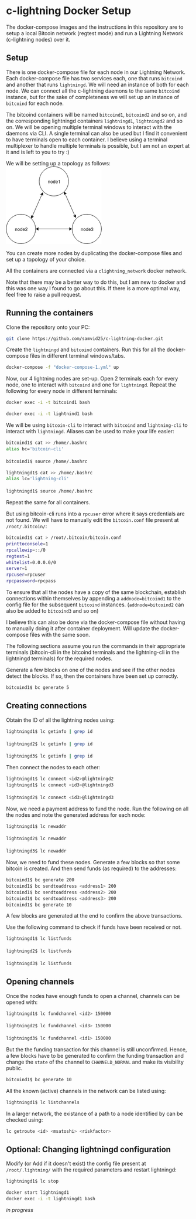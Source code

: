 # c-lightning Docker Setup

The docker-compose images and the instructions in this repository are to setup a local Bitcoin network (regtest mode) and run a Lightning Network (c-lightning nodes) over it.

## Setup

There is one docker-compose file for each node in our Lightning Network. Each docker-compose file has two services each, one that runs `bitcoind` and another that runs `lightningd`. We will need an instance of both for each node. We can connect all the c-lightning daemons to the same `bitcoind` instance, but for the sake of completeness we will set up an instance of `bitcoind` for each node.

The bitcoind containers will be named `bitcoind1`, `bitcoind2` and so on, and the corresponding lightningd containers `lightningd1`, `lightningd2` and so on. We will be opening multiple terminal windows to interact with the daemons via CLI. A single terminal can also be used but I find it convenient to have terminals open to each container. I believe using a terminal multiplexer to handle multiple terminals is possible, but I am not an expert at it and is left to you to try :)

We will be setting up a topology as follows:
![topology](images/topology.png "Network Topology")

You can create more nodes by duplicating the docker-compose files and set up a topology of your choice.

All the containers are connected via a `clightning_network` docker network.

Note that there may be a better way to do this, but I am new to docker and this was one way I found to go about this. If there is a more optimal way, feel free to raise a pull request.

## Running the containers
Clone the repository onto your PC:
```bash
git clone https://github.com/samvid25/c-lightning-docker.git
```

Create the `lightningd` and `bitcoind` containers. Run this for all the docker-compose files in different terminal windows/tabs.
```bash
docker-compose -f "docker-compose-1.yml" up
```
Now, our 4 lightning nodes are set-up. Open 2 terminals each for every node, one to interact with `bitcoind` and one for `lightningd`. Repeat the following for every node in different terminals:

```bash
docker exec -i -t bitcoind1 bash
```
```bash
docker exec -i -t lightnind1 bash
```
We will be using `bitcoin-cli` to interact with `bitcoind` and `lightning-cli` to interact with `lightningd`. Aliases can be used to make your life easier:
```bash
bitcoind1$ cat >> /home/.bashrc
alias bc='bitcoin-cli'

bitcoind1$ source /home/.bashrc
```
```bash
lightningd1$ cat >> /home/.bashrc
alias lc='lightning-cli'

lightningd1$ source /home/.bashrc
```
Repeat the same for all containers.

But using bitcoin-cli runs into a `rpcuser` error where it says credentials are not found. We will have to manually edit the `bitcoin.conf` file present at `/root/.bitcoin/`:
```bash
bitcoind1$ cat > /root/.bitcoin/bitcoin.conf
printtoconsole=1
rpcallowip=::/0
regtest=1
whitelist=0.0.0.0/0
server=1
rpcuser=rpcuser
rpcpassword=rpcpass
```
To ensure that all the nodes have a copy of the same blockchain, establish connections within themselves by appending a `addnode=bitcoind1` to the config file for the subsequent `bitcoind` instances. (`addnode=bitcoind2` can also be added to `bitcoind3` and so on)

I believe this can also be done via the docker-compose file without having to manually doing it after container deployment. Will update the docker-compose files with the same soon.

The following sections assume you run the commands in their appropriate terminals (bitcoin-cli in the bitcoind terminals and the lightning-cli in the lightningd terminals) for the required nodes.

Generate a few blocks on one of the nodes and see if the other nodes detect the blocks. If so, then the containers have been set up correctly.
```bash
bitcoind1$ bc generate 5
```

## Creating connections

Obtain the ID of all the lightning nodes using:
```bash
lightningd1$ lc getinfo | grep id

lightningd2$ lc getinfo | grep id

lightningd3$ lc getinfo | grep id
```

Then connect the nodes to each other:
```bash
lightningd1$ lc connect <id2>@lightningd2
lightningd1$ lc connect <id3>@lightningd3

lightningd2$ lc connect <id3>@lightningd3
```

Now, we need a payment address to fund the node. Run the following on all the nodes and note the generated address for each node:
```bash
lightningd1$ lc newaddr

lightningd2$ lc newaddr

lightningd3$ lc newaddr
```

Now, we need to fund these nodes. Generate a few blocks so that some bitcoin is created. And then send funds (as required) to the addresses:
```bash
bitcoind1$ bc generate 200
bitcoind1$ bc sendtoaddress <address1> 200
bitcoind1$ bc sendtoaddress <address2> 200
bitcoind1$ bc sendtoaddress <address3> 200
bitcoind1$ bc generate 10
```
A few blocks are generated at the end to confirm the above transactions.

Use the following command to check if funds have been received or not.
```bash
lightningd1$ lc listfunds

lightningd2$ lc listfunds

lightningd3$ lc listfunds
```

## Opening channels

Once the nodes have enough funds to open a channel, channels can be opened with:
```bash
lightningd1$ lc fundchannel <id2> 150000

lightningd2$ lc fundchannel <id3> 150000

lightningd3$ lc fundchannel <id1> 150000
```
But the the funding transaction for this channel is still unconfirmed. Hence, a few blocks have to be generated to confirm the funding transaction and change the `state` of the channel to `CHANNELD_NORMAL` and make its visibility public.
```bash
bitcoind1$ bc generate 10
```

All the known (active) channels in the network can be listed using:
```bash
lightningd1$ lc listchannels
```
In a larger network, the existance of a path to a node identified by <id> can be checked using:
```bash
lc getroute <id> <msatoshi> <riskfactor>
```

## Optional: Changing lightningd configuration

Modify (or Add if it doesn't exist) the config file present at `/root/.lightning/` with the required parameters and restart lightningd:
```bash
lightningd1$ lc stop
```
```bash
docker start lightningd1
docker exec -i -t lightningd1 bash
```

_in progress_
